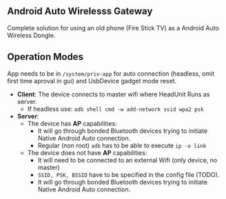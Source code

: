 ## Android Auto Wirelesss Gateway
Complete solution for using an old phone (Fire Stick TV) as a Android Auto Wireless Dongle.

## Operation Modes
App needs to be in `/system/priv-app` for auto connection (headless, omit first time aproval in gui) and UsbDevice gadget mode reset.
- **Client**: The device connects to master wifi where HeadUnit Runs as server.
  - If headless use: `adb shell cmd -w add-network ssid wpa2 psk`
- **Server**:
  - The device has **AP** capabilities:
    - It will go through bonded Bluetooth devices trying to initiate Native Android Auto connection.
    - Regular (non root) `adb` has to be able to execute `ip -o link`
  - The device does not have **AP** capabilities:
    - It will need to be connected to an external Wifi (only device, no master)
    - `SSID, PSK, BSSID` have to be specified in the config file (TODO).
    - It will go through bonded Bluetooth devices trying to initiate Native Android Auto connection.

